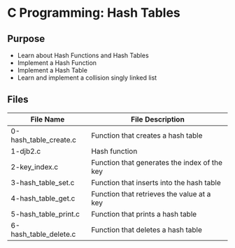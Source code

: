 # C Programming: Hash Tables

## Purpose
* Learn about Hash Functions and Hash Tables
* Implement a Hash Function
* Implement a Hash Table
* Learn and implement a collision singly linked list

## Files

| File Name               | File Description                             |
| ----------------------- | -------------------------------------------- |
| 0-hash\_table\_create.c | Function that creates a hash table           |
| 1-djb2.c                | Hash function                                |
| 2-key\_index.c          | Function that generates the index of the key |
| 3-hash\_table\_set.c    | Function that inserts into the hash table    |
| 4-hash\_table\_get.c    | Function that retrieves the value at a key   |
| 5-hash\_table\_print.c  | Function that prints a hash table            |
| 6-hash\_table\_delete.c | Function that deletes a hash table           |
